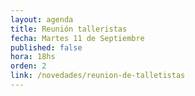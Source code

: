```yaml
---
layout: agenda
title: Reunión talleristas
fecha: Martes 11 de Septiembre
published: false
hora: 18hs
orden: 2
link: /novedades/reunion-de-talletistas
---
```

